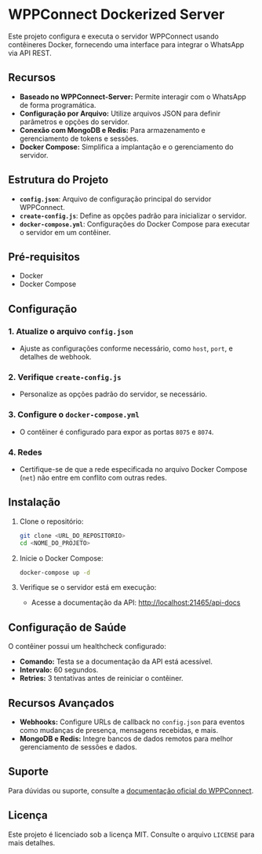 # WPPConnect Dockerized Server

Este projeto configura e executa o servidor WPPConnect usando contêineres Docker, fornecendo uma interface para integrar o WhatsApp via API REST.

## Recursos

- **Baseado no WPPConnect-Server:** Permite interagir com o WhatsApp de forma programática.
- **Configuração por Arquivo:** Utilize arquivos JSON para definir parâmetros e opções do servidor.
- **Conexão com MongoDB e Redis:** Para armazenamento e gerenciamento de tokens e sessões.
- **Docker Compose:** Simplifica a implantação e o gerenciamento do servidor.

## Estrutura do Projeto

- **`config.json`**: Arquivo de configuração principal do servidor WPPConnect.
- **`create-config.js`**: Define as opções padrão para inicializar o servidor.
- **`docker-compose.yml`**: Configurações do Docker Compose para executar o servidor em um contêiner.

## Pré-requisitos

- Docker
- Docker Compose

## Configuração

### 1. Atualize o arquivo `config.json`
- Ajuste as configurações conforme necessário, como `host`, `port`, e detalhes de webhook.

### 2. Verifique `create-config.js`
- Personalize as opções padrão do servidor, se necessário.

### 3. Configure o `docker-compose.yml`
- O contêiner é configurado para expor as portas `8075` e `8074`.

### 4. Redes
- Certifique-se de que a rede especificada no arquivo Docker Compose (`net`) não entre em conflito com outras redes.

## Instalação

1. Clone o repositório:
   ```bash
   git clone <URL_DO_REPOSITORIO>
   cd <NOME_DO_PROJETO>
   ```

2. Inicie o Docker Compose:
   ```bash
   docker-compose up -d
   ```

3. Verifique se o servidor está em execução:
   - Acesse a documentação da API: [http://localhost:21465/api-docs](http://localhost:21465/api-docs)

## Configuração de Saúde

O contêiner possui um healthcheck configurado:
- **Comando:** Testa se a documentação da API está acessível.
- **Intervalo:** 60 segundos.
- **Retries:** 3 tentativas antes de reiniciar o contêiner.

## Recursos Avançados

- **Webhooks:** Configure URLs de callback no `config.json` para eventos como mudanças de presença, mensagens recebidas, e mais.
- **MongoDB e Redis:** Integre bancos de dados remotos para melhor gerenciamento de sessões e dados.

## Suporte

Para dúvidas ou suporte, consulte a [documentação oficial do WPPConnect](https://wppconnect.io/docs).

## Licença

Este projeto é licenciado sob a licença MIT. Consulte o arquivo `LICENSE` para mais detalhes.
